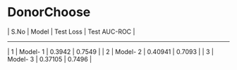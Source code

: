 # DonorChoose

| S.No |  Model   | Test Loss | Test AUC-ROC |
 -----    -----     ---------    ---------
|  1   | Model- 1 |   0.3942  |    0.7549    |
|  2   | Model- 2 |  0.40941  |    0.7093    |
|  3   | Model- 3 |  0.37105  |    0.7496    |
